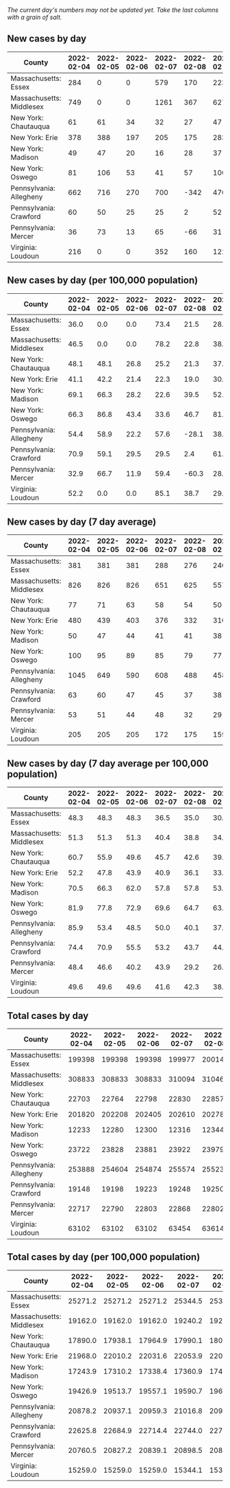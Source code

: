_The current day's numbers may not be updated yet. Take the last columns with a grain of salt._
## New cases by day

| County | 2022-02-04 | 2022-02-05 | 2022-02-06 | 2022-02-07 | 2022-02-08 | 2022-02-09 | 2022-02-10 |
| --- | --- | --- | --- | --- | --- | --- | --- |
| Massachusetts: Essex | 284 | 0 | 0 | 579 | 170 | 223 | 233 |
| Massachusetts: Middlesex | 749 | 0 | 0 | 1261 | 367 | 627 | 503 |
| New York: Chautauqua | 61 | 61 | 34 | 32 | 27 | 47 | 43 |
| New York: Erie | 378 | 388 | 197 | 205 | 175 | 283 | 268 |
| New York: Madison | 49 | 47 | 20 | 16 | 28 | 37 | 42 |
| New York: Oswego | 81 | 106 | 53 | 41 | 57 | 100 | 94 |
| Pennsylvania: Allegheny | 662 | 716 | 270 | 700 | -342 | 470 | 476 |
| Pennsylvania: Crawford | 60 | 50 | 25 | 25 | 2 | 52 | 28 |
| Pennsylvania: Mercer | 36 | 73 | 13 | 65 | -66 | 31 | 32 |
| Virginia: Loudoun | 216 | 0 | 0 | 352 | 160 | 122 | 138 |

## New cases by day (per 100,000 population)

| County | 2022-02-04 | 2022-02-05 | 2022-02-06 | 2022-02-07 | 2022-02-08 | 2022-02-09 | 2022-02-10 |
| --- | --- | --- | --- | --- | --- | --- | --- |
| Massachusetts: Essex | 36.0 | 0.0 | 0.0 | 73.4 | 21.5 | 28.3 | 29.5 |
| Massachusetts: Middlesex | 46.5 | 0.0 | 0.0 | 78.2 | 22.8 | 38.9 | 31.2 |
| New York: Chautauqua | 48.1 | 48.1 | 26.8 | 25.2 | 21.3 | 37.0 | 33.9 |
| New York: Erie | 41.1 | 42.2 | 21.4 | 22.3 | 19.0 | 30.8 | 29.2 |
| New York: Madison | 69.1 | 66.3 | 28.2 | 22.6 | 39.5 | 52.2 | 59.2 |
| New York: Oswego | 66.3 | 86.8 | 43.4 | 33.6 | 46.7 | 81.9 | 77.0 |
| Pennsylvania: Allegheny | 54.4 | 58.9 | 22.2 | 57.6 | -28.1 | 38.6 | 39.1 |
| Pennsylvania: Crawford | 70.9 | 59.1 | 29.5 | 29.5 | 2.4 | 61.4 | 33.1 |
| Pennsylvania: Mercer | 32.9 | 66.7 | 11.9 | 59.4 | -60.3 | 28.3 | 29.2 |
| Virginia: Loudoun | 52.2 | 0.0 | 0.0 | 85.1 | 38.7 | 29.5 | 33.4 |

## New cases by day (7 day average)

| County | 2022-02-04 | 2022-02-05 | 2022-02-06 | 2022-02-07 | 2022-02-08 | 2022-02-09 | 2022-02-10 |
| --- | --- | --- | --- | --- | --- | --- | --- |
| Massachusetts: Essex | 381 | 381 | 381 | 288 | 276 | 240 | 213 |
| Massachusetts: Middlesex | 826 | 826 | 826 | 651 | 625 | 557 | 501 |
| New York: Chautauqua | 77 | 71 | 63 | 58 | 54 | 50 | 44 |
| New York: Erie | 480 | 439 | 403 | 376 | 332 | 310 | 271 |
| New York: Madison | 50 | 47 | 44 | 41 | 41 | 38 | 34 |
| New York: Oswego | 100 | 95 | 89 | 85 | 79 | 77 | 76 |
| Pennsylvania: Allegheny | 1045 | 649 | 590 | 608 | 488 | 458 | 422 |
| Pennsylvania: Crawford | 63 | 60 | 47 | 45 | 37 | 38 | 35 |
| Pennsylvania: Mercer | 53 | 51 | 44 | 48 | 32 | 29 | 26 |
| Virginia: Loudoun | 205 | 205 | 205 | 172 | 175 | 159 | 141 |

## New cases by day (7 day average per 100,000 population)

| County | 2022-02-04 | 2022-02-05 | 2022-02-06 | 2022-02-07 | 2022-02-08 | 2022-02-09 | 2022-02-10 |
| --- | --- | --- | --- | --- | --- | --- | --- |
| Massachusetts: Essex | 48.3 | 48.3 | 48.3 | 36.5 | 35.0 | 30.4 | 27.0 |
| Massachusetts: Middlesex | 51.3 | 51.3 | 51.3 | 40.4 | 38.8 | 34.6 | 31.1 |
| New York: Chautauqua | 60.7 | 55.9 | 49.6 | 45.7 | 42.6 | 39.4 | 34.7 |
| New York: Erie | 52.2 | 47.8 | 43.9 | 40.9 | 36.1 | 33.7 | 29.5 |
| New York: Madison | 70.5 | 66.3 | 62.0 | 57.8 | 57.8 | 53.6 | 47.9 |
| New York: Oswego | 81.9 | 77.8 | 72.9 | 69.6 | 64.7 | 63.1 | 62.2 |
| Pennsylvania: Allegheny | 85.9 | 53.4 | 48.5 | 50.0 | 40.1 | 37.7 | 34.7 |
| Pennsylvania: Crawford | 74.4 | 70.9 | 55.5 | 53.2 | 43.7 | 44.9 | 41.4 |
| Pennsylvania: Mercer | 48.4 | 46.6 | 40.2 | 43.9 | 29.2 | 26.5 | 23.8 |
| Virginia: Loudoun | 49.6 | 49.6 | 49.6 | 41.6 | 42.3 | 38.4 | 34.1 |

## Total cases by day

| County | 2022-02-04 | 2022-02-05 | 2022-02-06 | 2022-02-07 | 2022-02-08 | 2022-02-09 | 2022-02-10 |
| --- | --- | --- | --- | --- | --- | --- | --- |
| Massachusetts: Essex | 199398 | 199398 | 199398 | 199977 | 200147 | 200370 | 200603 |
| Massachusetts: Middlesex | 308833 | 308833 | 308833 | 310094 | 310461 | 311088 | 311591 |
| New York: Chautauqua | 22703 | 22764 | 22798 | 22830 | 22857 | 22904 | 22947 |
| New York: Erie | 201820 | 202208 | 202405 | 202610 | 202785 | 203068 | 203336 |
| New York: Madison | 12233 | 12280 | 12300 | 12316 | 12344 | 12381 | 12423 |
| New York: Oswego | 23722 | 23828 | 23881 | 23922 | 23979 | 24079 | 24173 |
| Pennsylvania: Allegheny | 253888 | 254604 | 254874 | 255574 | 255232 | 255702 | 256178 |
| Pennsylvania: Crawford | 19148 | 19198 | 19223 | 19248 | 19250 | 19302 | 19330 |
| Pennsylvania: Mercer | 22717 | 22790 | 22803 | 22868 | 22802 | 22833 | 22865 |
| Virginia: Loudoun | 63102 | 63102 | 63102 | 63454 | 63614 | 63736 | 63874 |

## Total cases by day (per 100,000 population)

| County | 2022-02-04 | 2022-02-05 | 2022-02-06 | 2022-02-07 | 2022-02-08 | 2022-02-09 | 2022-02-10 |
| --- | --- | --- | --- | --- | --- | --- | --- |
| Massachusetts: Essex | 25271.2 | 25271.2 | 25271.2 | 25344.5 | 25366.1 | 25394.3 | 25423.9 |
| Massachusetts: Middlesex | 19162.0 | 19162.0 | 19162.0 | 19240.2 | 19263.0 | 19301.9 | 19333.1 |
| New York: Chautauqua | 17890.0 | 17938.1 | 17964.9 | 17990.1 | 18011.4 | 18048.4 | 18082.3 |
| New York: Erie | 21968.0 | 22010.2 | 22031.6 | 22053.9 | 22073.0 | 22103.8 | 22133.0 |
| New York: Madison | 17243.9 | 17310.2 | 17338.4 | 17360.9 | 17400.4 | 17452.5 | 17511.7 |
| New York: Oswego | 19426.9 | 19513.7 | 19557.1 | 19590.7 | 19637.4 | 19719.3 | 19796.2 |
| Pennsylvania: Allegheny | 20878.2 | 20937.1 | 20959.3 | 21016.8 | 20988.7 | 21027.3 | 21066.5 |
| Pennsylvania: Crawford | 22625.8 | 22684.9 | 22714.4 | 22744.0 | 22746.3 | 22807.8 | 22840.9 |
| Pennsylvania: Mercer | 20760.5 | 20827.2 | 20839.1 | 20898.5 | 20838.2 | 20866.5 | 20895.8 |
| Virginia: Loudoun | 15259.0 | 15259.0 | 15259.0 | 15344.1 | 15382.8 | 15412.3 | 15445.7 |
